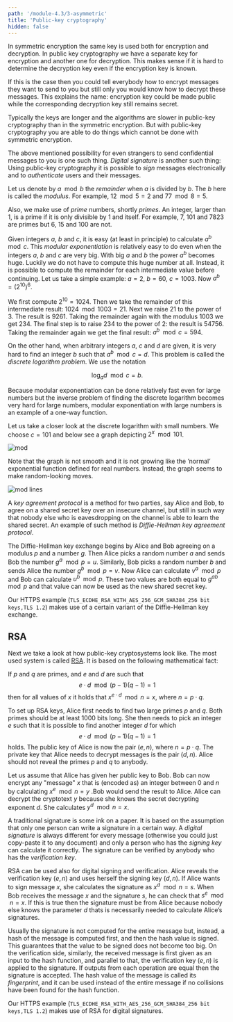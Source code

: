```yaml
---
path: '/module-4.3/3-asymmetric'
title: 'Public-key cryptography'
hidden: false
---
```


In symmetric encryption the same key is used both for encryption and decryption. In public key cryptography we have a separate key for encryption and another one for decryption. This makes sense if it is hard to determine the decryption key even if the encryption key is known.

If this is the case then you could tell everybody how to encrypt messages they want to send to you but still only you would know how to decrypt these messages. This explains the name: encryption key could be made public while the corresponding decryption key still remains secret.

Typically the keys are longer and the algorithms are slower in public-key cryptography than in the symmetric encryption. But with public-key cryptography you are able to do things which cannot be done with symmetric encryption.

The above mentioned possibility for even strangers to send confidential messages to you is one such thing. _Digital signature_ is another such thing: Using public-key cryptography it is possible to _sign_ messages electronically and to _authenticate_ users and their messages.

Let us denote
by $a \mod b$ the _remainder_ when $a$ is divided by $b$. The $b$ here is
called the _modulus_. For example, $12 \mod 5 = 2$ and $77 \mod 8 = 5$.

Also, we make use of _prime_ numbers, shortly _primes_. An integer, larger than 1, is a prime if it is only divisible by 1 and itself. For example, 7, 101 and 7823 are primes but 6, 15 and 100 are not.

Given integers $a$, $b$ and $c$, it is easy (at least in principle) to
calculate $a^b \mod c$. This _modular exponentiation_ is relatively easy to do
even when the integers $a$, $b$ and $c$ are very big.
With big $a$ and $b$ the power $a^b$
becomes huge. Luckily we do not have to compute this huge number at
all. Instead, it is possible to compute the remainder for each intermediate
value before continuing. Let us take a simple example: $a = 2$, $b = 60$,
$c = 1003$. Now $a^b = (2^{10})^6$.

We first compute $2^{10}=1024$. Then we take the remainder of this intermediate
result: $1024 \mod 1003 = 21$. Next we raise 21 to the power of 3. The result
is 9261. Taking the remainder again with the modulus 1003 we get 234. The final
step is to raise 234 to the power of 2: the result is 54756. Taking the
remainder again we get the final result: $a^b \mod c = 594$.

On the other hand, when arbitrary integers $a$, $c$ and $d$ are given, it is
very hard to find an integer $b$ such that $a^b \mod c = d$. This problem is
called the _discrete logarithm problem_. We use the notation

$$
\log_a d \mod c = b.
$$


Because modular exponentiation can be done relatively fast even for large numbers but the inverse problem of finding the discrete logarithm becomes very hard for large numbers, modular exponentiation with large numbers is an example of a one-way function.

Let us take a closer look at the discrete logarithm with small numbers. We choose $c = 101$ and below see a graph depicting $2^x \mod 101$.

![mod](mod101.png)

Note that the graph is not smooth and it is not growing like the &rsquo;normal&rsquo; exponential function defined for real numbers. Instead, the graph seems to make random-looking moves.

![mod lines](mod101_lines.png)

<quiz id="446ff40b-22ca-5863-bf8c-6e769a2f8308"></quiz>

A _key agreement protocol_ is a method for two parties, say Alice and Bob, to agree on a shared secret key over an insecure channel, but still in such way that nobody else who is eavesdropping on the channel is able to learn the shared secret. An example of such method is _Diffie-Hellman key agreement protocol_.

The Diffie-Hellman key exchange begins by Alice and Bob agreeing on a modulus
$p$ and a number $g$. Then Alice picks a random number $a$ and
sends Bob the number $g^a \mod p = u$. Similarly, Bob picks a
random number $b$ and sends Alice the number $g^b \mod p =
v$. Now Alice can calculate $v^a \mod p$ and Bob can calculate
$u^b \mod p$. These two values are both equal to
$g^{ab} \mod p$ and that value can now be used as the new shared
secret key.

Our HTTPS example (`TLS_ECDHE_RSA_WITH_AES_256_GCM_SHA384_256 bit keys,TLS 1.2`)  makes use of a certain variant of the Diffie-Hellman key exchange.

## RSA

Next we take a look at how public-key cryptosystems look like. The most used system is called [RSA](https://en.wikipedia.org/wiki/RSA_%28cryptosystem%29). It is based on the following mathematical fact:


If $p$ and $q$ are primes, and $e$ and $d$ are such that
$$
e \cdot d \mod (p - 1)(q - 1) = 1
$$
then for all values of $x$ it holds that
$x^{e \cdot d} \mod n = x$, where $n = p \cdot q$.

To set up RSA keys, Alice first needs to find two large primes $p$ and $q$.
Both primes should be at least 1000 bits long. She then needs to pick an
integer $e$ such that it is possible to find another integer $d$ for which
$$
e \cdot d \mod (p-1)(q-1) = 1
$$
holds. The public key of Alice is now the
pair $(e, n)$, where $n = p\cdot q$. The private key that Alice needs to
decrypt messages is the pair $(d,n)$. Alice should not reveal the primes $p$
and $q$ to anybody.

Let us assume that Alice has given her public key to Bob. Bob can now encrypt
any &quot;message&quot; $x$ that is (encoded as) an integer between 0 and
$n$ by calculating $x^e \mod n = y$ .Bob would send the
result to Alice. Alice can decrypt the cryptotext $y$ because she knows
the secret decrypting exponent $d$. She calculates $y^d \mod n
= x$.

A traditional signature is some ink on a paper. It is based on the assumption that only one person can write a signature in a certain way. A _digital signature_ is always different for every message (otherwise you could just copy-paste it to any document) and only a person who has the _signing key_ can calculate it correctly. The signature can be verified by anybody who has the _verification key_.

RSA can be used also for digital signing and verification. Alice reveals the
verification key $(e,n)$ and uses herself the signing key $(d,n)$. If
Alice wants to sign message $x$, she calculates the signature as
$x^d \mod n = s$. When Bob receives the message $x$ and the
signature $s$, he can check that $s^e \mod n = x$. If this
is true then the signature must be from Alice because nobody else knows the
parameter $d$ thats is necessarily needed to calculate Alice&rsquo;s
signatures.

Usually the signature is not computed for the entire message but, instead, a
hash of the message is computed first, and then the hash value is signed. This
guarantees that the value to be signed does not become too big. On the
verification side, similarly, the received message is first given as an input
to the hash function, and parallel to that, the verification key $(e,n)$ is
applied to the signature. If outputs from each operation are equal then the
signature is accepted. The hash value of the message is called its
_fingerprint_, and it can be used instead of the entire message if no
collisions have been found for the hash function.

Our HTTPS example (`TLS_ECDHE_RSA_WITH_AES_256_GCM_SHA384_256 bit keys,TLS 1.2`)  makes use of RSA for digital signatures.
